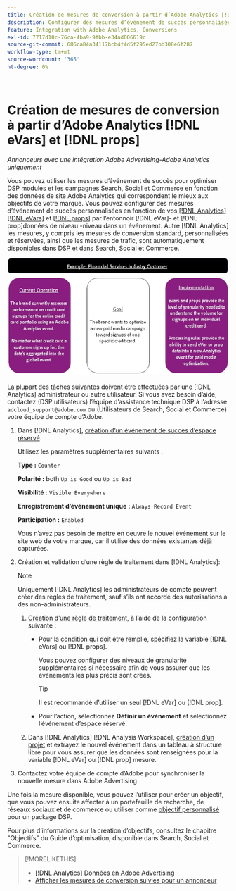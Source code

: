 ```yaml
---
title: Création de mesures de conversion à partir d’Adobe Analytics [!DNL eVars] et props
description: Configurer des mesures d’événement de succès personnalisées à l’aide de [!DNL eVar]- et [!DNL prop]données de niveau 1.
feature: Integration with Adobe Analytics, Conversions
exl-id: 7717d10c-76ca-4ba9-9fbb-e34ad006619c
source-git-commit: 686ca84a34117bcb4f4d5f295ed27bb308e6f287
workflow-type: tm+mt
source-wordcount: '365'
ht-degree: 0%

---
```


# Création de mesures de conversion à partir d’Adobe Analytics [!DNL eVars] et [!DNL props]

*Annonceurs avec une intégration Adobe Advertising-Adobe Analytics uniquement*

Vous pouvez utiliser les mesures d’événement de succès pour optimiser DSP modules et les campagnes Search, Social et Commerce en fonction des données de site Adobe Analytics qui correspondent le mieux aux objectifs de votre marque. Vous pouvez configurer des mesures d’événement de succès personnalisées en fonction de vos [[!DNL Analytics] [!DNL eVars]](https://experienceleague.adobe.com/docs/analytics/components/dimensions/evar.html) et [[!DNL props]](https://experienceleague.adobe.com/docs/analytics/components/dimensions/prop.html) par l’entonnoir [!DNL eVar]- et [!DNL prop]données de niveau -niveau dans un événement. Autre [!DNL Analytics] les mesures, y compris les mesures de conversion standard, personnalisées et réservées, ainsi que les mesures de trafic, sont automatiquement disponibles dans DSP et dans Search, Social et Commerce.

![Exemple d’utilisation](/help/integrations/assets/a4adc-conversion-evar-example.jpg "Exemple d’utilisation")

La plupart des tâches suivantes doivent être effectuées par une [!DNL Analytics] administrateur ou autre utilisateur. Si vous avez besoin d’aide, contactez (DSP utilisateurs) l’équipe d’assistance technique DSP à l’adresse `adcloud_support@adobe.com` ou (Utilisateurs de Search, Social et Commerce) votre équipe de compte d’Adobe.

1. Dans [!DNL Analytics], [création d’un événement de succès d’espace réservé](https://experienceleague.adobe.com/docs/analytics/admin/admin-tools/manage-report-suites/edit-report-suite/conversion-variables/success-events/success-event.html?lang=en).

   Utilisez les paramètres supplémentaires suivants :

   **Type :** `Counter`

   **Polarité :**  both `Up is Good` ou `Up is Bad`

   **Visibilité :** `Visible Everywhere`

   **Enregistrement d’événement unique :** `Always Record Event`

   **Participation :** `Enabled`

   Vous n’avez pas besoin de mettre en oeuvre le nouvel événement sur le site web de votre marque, car il utilise des données existantes déjà capturées.

1. Création et validation d’une règle de traitement dans [!DNL Analytics]:

   >[!NOTE]
   >
   >Uniquement [!DNL Analytics] les administrateurs de compte peuvent créer des règles de traitement, sauf s’ils ont accordé des autorisations à des non-administrateurs.

   1. [Création d’une règle de traitement](https://experienceleague.adobe.com/docs/analytics/admin/admin-tools/manage-report-suites/edit-report-suite/report-suite-general/c-processing-rules/c-processing-rules-configuration/t-processing-rules.html?lang=en), à l’aide de la configuration suivante :

      * Pour la condition qui doit être remplie, spécifiez la variable [!DNL eVars] ou [!DNL props].

        Vous pouvez configurer des niveaux de granularité supplémentaires si nécessaire afin de vous assurer que les événements les plus précis sont créés.

        >[!TIP]
        >
        >Il est recommandé d’utiliser un seul [!DNL eVar] ou [!DNL prop].

      * Pour l’action, sélectionnez **Définir un événement** et sélectionnez l’événement d’espace réservé.

   1. Dans [!DNL Analytics] [!DNL Analysis Workspace], [création d’un projet](https://experienceleague.adobe.com/docs/analytics/analyze/analysis-workspace/home.html) et extrayez le nouvel événement dans un tableau à structure libre pour vous assurer que les données sont renseignées pour la variable [!DNL eVar] ou [!DNL prop] mesure.

1. Contactez votre équipe de compte d’Adobe pour synchroniser la nouvelle mesure dans Adobe Advertising.

Une fois la mesure disponible, vous pouvez l’utiliser pour créer un objectif, que vous pouvez ensuite affecter à un portefeuille de recherche, de réseaux sociaux et de commerce ou utiliser comme [objectif personnalisé](/help/dsp/optimization/custom-goal-about.md) pour un package DSP.

Pour plus d’informations sur la création d’objectifs, consultez le chapitre &quot;Objectifs&quot; du Guide d’optimisation, disponible dans Search, Social et Commerce.

>[!MORELIKETHIS]
>
>* [[!DNL Analytics] Données en Adobe Advertising](/help/integrations/analytics/analytics-data-in-advertising.md)
>* [Afficher les mesures de conversion suivies pour un annonceur](/help/search-social-commerce/admin/conversion-metrics/conversion-metric-view-tracked.md)
